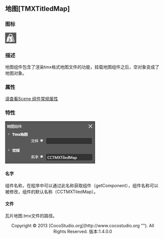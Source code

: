 ## 地图[TMXTitledMap]

### 图标

![](img/5-3-3-img-01.png)

### 描述

地图组件包含了渲染tmx格式地图文件的功能，挂载地图组件之后，空对象变成了地图对象。

### 属性

[请查看Scene 组件常规属性](5-3-9SceneEditor-General-Property.md)

### 特性

![](img/5-3-3-img-02.png)

#### 名字

组件名称，在程序中可以通过此名称获取组件（getComponent），组件名称可以被修改，组件的默认名称（CCTMXTiledMap）。

#### 文件

瓦片地图.tmx文件的路径。

<center>Copyright © 2013 [CocoStudio.org](http://www.cocostudio.org ""). All Rights Reserved. 版本:1.4.0.0</center>